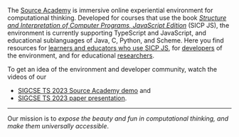 The [Source Academy](https://sourceacademy.org) is immersive online experiential environment for computational thinking. Developed for courses that use the book [*Structure and Interpretation of Computer Programs, JavaScript Edition*](https://sourceacademy.org/sicpjs/) (SICP JS), the environment is currently supporting TypeScript and JavaScript, and educational sublanguages of Java, C, Python, and Scheme.  Here you find resources for [learners and educators who use SICP JS](https://about.sourceacademy.org/learner/README.html), for [developers](https://about.sourceacademy.org/developer/README.html) of the environment, and for educational [researchers](https://about.sourceacademy.org/research/README.html). <!-- use full URLs for these three references here -->

To get an idea of the environment and developer community, watch the videos of our
* [SIGCSE TS 2023 Source Academy demo](https://www.youtube.com/watch?v=s_UPhAT25fo) and
* [SIGCSE TS 2023 paper presentation](https://www.youtube.com/watch?v=herwKTpNeDE).

-----------------

Our mission is to *expose the beauty and fun in computational thinking, and make them universally accessible*.
